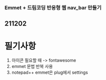 ### Emmet + 드림코딩 반응형 웹 nav_bar 만들기

## 211202

# 필기사항

1. 아이콘 필요할 때 -> fontawesome
2. emmet 문법 반복 사용
3. notepad++ emmet은 plug에서 settings
